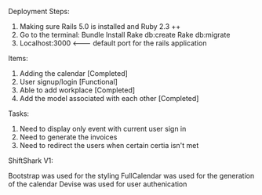 Deployment Steps:

1. Making sure Rails 5.0 is installed and Ruby 2.3 ++
2. Go to the terminal:
          Bundle Install
          Rake db:create
          Rake db:migrate
3. Localhost:3000 <--- default port for the rails application


Items:
1. Adding the calendar [Completed]
2. User signup/login [Functional]
3. Able to add workplace [Completed]
4. Add the model associated with each other [Completed]

Tasks:
1. Need to display only event with current user sign in
2. Need to generate the invoices
3. Need to redirect the users when certain certia isn't met


ShiftShark V1:

Bootstrap was used for the styling
FullCalendar was used for the generation of the calendar
Devise was used for user authenication